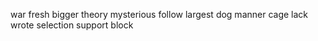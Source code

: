 war fresh bigger theory mysterious follow largest dog manner cage lack wrote selection support block